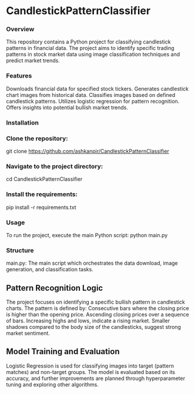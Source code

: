 # CandlestickPatternClassifier

### Overview
This repository contains a Python project for classifying candlestick patterns in financial data. The project aims to identify specific trading patterns in stock market data using image classification techniques and predict market trends.

### Features
Downloads financial data for specified stock tickers.
Generates candlestick chart images from historical data.
Classifies images based on defined candlestick patterns.
Utilizes logistic regression for pattern recognition.
Offers insights into potential bullish market trends.

### Installation

### Clone the repository:
git clone https://github.com/ashkanpir/CandlestickPatternClassifier

### Navigate to the project directory:
cd CandlestickPatternClassifier

### Install the requirements:
pip install -r requirements.txt

### Usage
To run the project, execute the main Python script:
python main.py

### Structure
main.py: The main script which orchestrates the data download, image generation, and classification tasks.

## Pattern Recognition Logic

The project focuses on identifying a specific bullish pattern in candlestick charts. The pattern is defined by:
Consecutive bars where the closing price is higher than the opening price.
Ascending closing prices over a sequence of bars.
Increasing highs and lows, indicate a rising market.
Smaller shadows compared to the body size of the candlesticks, suggest strong market sentiment.

## Model Training and Evaluation
Logistic Regression is used for classifying images into target (pattern matches) and non-target groups.
The model is evaluated based on its accuracy, and further improvements are planned through hyperparameter tuning and exploring other algorithms.



